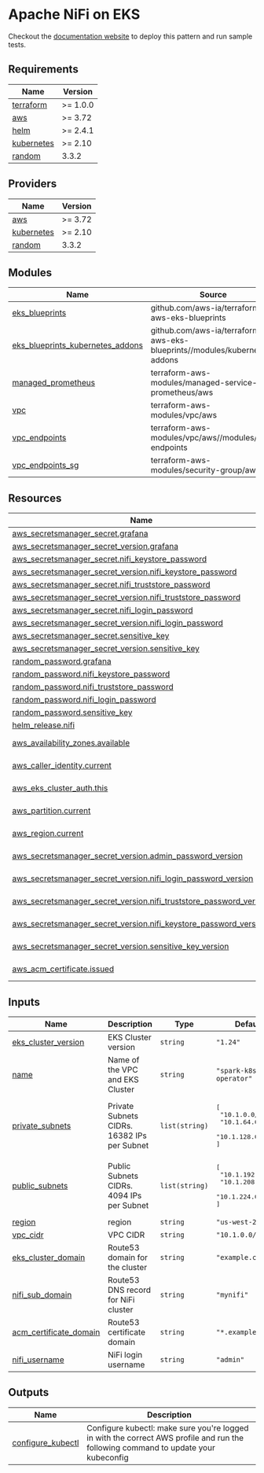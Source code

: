 # Apache NiFi on EKS
Checkout the [documentation website](https://awslabs.github.io/data-on-eks/docs/analytics/nifi-on-eks) to deploy this pattern and run sample tests.

<!-- BEGINNING OF PRE-COMMIT-TERRAFORM DOCS HOOK -->
## Requirements

| Name | Version |
|------|---------|
| <a name="requirement_terraform"></a> [terraform](#requirement\_terraform) | >= 1.0.0 |
| <a name="requirement_aws"></a> [aws](#requirement\_aws) | >= 3.72 |
| <a name="requirement_helm"></a> [helm](#requirement\_helm) | >= 2.4.1 |
| <a name="requirement_kubernetes"></a> [kubernetes](#requirement\_kubernetes) | >= 2.10 |
| <a name="requirement_random"></a> [random](#requirement\_random) | 3.3.2 |

## Providers

| Name | Version |
|------|---------|
| <a name="provider_aws"></a> [aws](#provider\_aws) | >= 3.72 |
| <a name="provider_kubernetes"></a> [kubernetes](#provider\_kubernetes) | >= 2.10 |
| <a name="provider_random"></a> [random](#provider\_random) | 3.3.2 |

## Modules

| Name | Source | Version |
|------|--------|---------|
| <a name="module_eks_blueprints"></a> [eks\_blueprints](#module\_eks\_blueprints) | github.com/aws-ia/terraform-aws-eks-blueprints | v4.22.0 |
| <a name="module_eks_blueprints_kubernetes_addons"></a> [eks\_blueprints\_kubernetes\_addons](#module\_eks\_blueprints\_kubernetes\_addons) | github.com/aws-ia/terraform-aws-eks-blueprints//modules/kubernetes-addons | v4.22.0 |
| <a name="module_managed_prometheus"></a> [managed\_prometheus](#module\_managed\_prometheus) | terraform-aws-modules/managed-service-prometheus/aws | ~> 2.1  |
| <a name="module_vpc"></a> [vpc](#module\_vpc) | terraform-aws-modules/vpc/aws | ~> 3.0  |
| <a name="module_vpc_endpoints"></a> [vpc\_endpoints](#module\_vpc\_endpoints) | terraform-aws-modules/vpc/aws//modules/vpc-endpoints | ~> 3.0  |
| <a name="module_vpc_endpoints_sg"></a> [vpc\_endpoints\_sg](#module\_vpc\_endpoints\_sg) | terraform-aws-modules/security-group/aws | ~> 4.0  |

## Resources

| Name                                                                                                                                                                               | Type        |
|------------------------------------------------------------------------------------------------------------------------------------------------------------------------------------|-------------|
| [aws_secretsmanager_secret.grafana](https://registry.terraform.io/providers/hashicorp/aws/latest/docs/resources/secretsmanager_secret)                                             | resource    |
| [aws_secretsmanager_secret_version.grafana](https://registry.terraform.io/providers/hashicorp/aws/latest/docs/resources/secretsmanager_secret_version)                             | resource    |
| [aws_secretsmanager_secret.nifi_keystore_password](https://registry.terraform.io/providers/hashicorp/aws/latest/docs/resources/secretsmanager_secret)                              | resource    |
| [aws_secretsmanager_secret_version.nifi_keystore_password](https://registry.terraform.io/providers/hashicorp/aws/latest/docs/resources/secretsmanager_secret)                      | resource    |
| [aws_secretsmanager_secret.nifi_truststore_password](https://registry.terraform.io/providers/hashicorp/aws/latest/docs/resources/secretsmanager_secret)                            | resource    |
| [aws_secretsmanager_secret_version.nifi_truststore_password](https://registry.terraform.io/providers/hashicorp/aws/latest/docs/resources/secretsmanager_secret)                    | resource    |
| [aws_secretsmanager_secret.nifi_login_password](https://registry.terraform.io/providers/hashicorp/aws/latest/docs/resources/secretsmanager_secret)                                 | resource    |
| [aws_secretsmanager_secret_version.nifi_login_password](https://registry.terraform.io/providers/hashicorp/aws/latest/docs/resources/secretsmanager_secret)                         | resource    |
| [aws_secretsmanager_secret.sensitive_key](https://registry.terraform.io/providers/hashicorp/aws/latest/docs/resources/secretsmanager_secret)                                       | resource    |
| [aws_secretsmanager_secret_version.sensitive_key](https://registry.terraform.io/providers/hashicorp/aws/latest/docs/resources/secretsmanager_secret)                               | resource    |
| [random_password.grafana](https://registry.terraform.io/providers/hashicorp/random/3.3.2/docs/resources/password)                                                                  | resource    |
| [random_password.nifi_keystore_password](https://registry.terraform.io/providers/hashicorp/random/3.3.2/docs/resources/password)                                                   | resource    |
| [random_password.nifi_truststore_password](https://registry.terraform.io/providers/hashicorp/random/3.3.2/docs/resources/password)                                                 | resource    |
| [random_password.nifi_login_password](https://registry.terraform.io/providers/hashicorp/random/3.3.2/docs/resources/password)                                                      | resource    |
| [random_password.sensitive_key](https://registry.terraform.io/providers/hashicorp/random/3.3.2/docs/resources/password)                                                            | resource    |
| [helm_release.nifi](https://registry.terraform.io/providers/hashicorp/helm/latest/docs/resources/release)                                                                          | resource    |
| [aws_availability_zones.available](https://registry.terraform.io/providers/hashicorp/aws/latest/docs/data-sources/availability_zones)                                              | data source |
| [aws_caller_identity.current](https://registry.terraform.io/providers/hashicorp/aws/latest/docs/data-sources/caller_identity)                                                      | data source |
| [aws_eks_cluster_auth.this](https://registry.terraform.io/providers/hashicorp/aws/latest/docs/data-sources/eks_cluster_auth)                                                       | data source |
| [aws_partition.current](https://registry.terraform.io/providers/hashicorp/aws/latest/docs/data-sources/partition)                                                                  | data source |
| [aws_region.current](https://registry.terraform.io/providers/hashicorp/aws/latest/docs/data-sources/region)                                                                        | data source |
| [aws_secretsmanager_secret_version.admin_password_version](https://registry.terraform.io/providers/hashicorp/aws/latest/docs/data-sources/secretsmanager_secret_version)           | data source | 
| [aws_secretsmanager_secret_version.nifi_login_password_version](https://registry.terraform.io/providers/hashicorp/aws/latest/docs/data-sources/secretsmanager_secret_version)      | data source | 
| [aws_secretsmanager_secret_version.nifi_truststore_password_version](https://registry.terraform.io/providers/hashicorp/aws/latest/docs/data-sources/secretsmanager_secret_version) | data source | 
| [aws_secretsmanager_secret_version.nifi_keystore_password_version](https://registry.terraform.io/providers/hashicorp/aws/latest/docs/data-sources/secretsmanager_secret_version)   | data source | 
| [aws_secretsmanager_secret_version.sensitive_key_version](https://registry.terraform.io/providers/hashicorp/aws/latest/docs/data-sources/secretsmanager_secret_version)            | data source | 
| [aws_acm_certificate.issued](https://registry.terraform.io/providers/hashicorp/aws/latest/docs/data-sources/acm_certificate)                                                       | data source | 

## Inputs

| Name                                                                                               | Description                                 | Type           | Default                                                                            | Required |
|----------------------------------------------------------------------------------------------------|---------------------------------------------|----------------|------------------------------------------------------------------------------------|:--------:|
| <a name="input_eks_cluster_version"></a> [eks\_cluster\_version](#input\_eks\_cluster\_version)    | EKS Cluster version                         | `string`       | `"1.24"`                                                                           |    no    |
| <a name="input_name"></a> [name](#input\_name)                                                     | Name of the VPC and EKS Cluster             | `string`       | `"spark-k8s-operator"`                                                             |    no    |
| <a name="input_private_subnets"></a> [private\_subnets](#input\_private\_subnets)                  | Private Subnets CIDRs. 16382 IPs per Subnet | `list(string)` | <pre>[<br>  "10.1.0.0/18",<br>  "10.1.64.0/18",<br>  "10.1.128.0/18"<br>]</pre>    |    no    |
| <a name="input_public_subnets"></a> [public\_subnets](#input\_public\_subnets)                     | Public Subnets CIDRs. 4094 IPs per Subnet   | `list(string)` | <pre>[<br>  "10.1.192.0/20",<br>  "10.1.208.0/20",<br>  "10.1.224.0/20"<br>]</pre> |    no    |
| <a name="input_region"></a> [region](#input\_region)                                               | region                                      | `string`       | `"us-west-2"`                                                                      |    no    |
| <a name="input_vpc_cidr"></a> [vpc\_cidr](#input\_vpc\_cidr)                                       | VPC CIDR                                    | `string`       | `"10.1.0.0/16"`                                                                    |    no    |
| <a name="input_eks_cluster_domain"></a> [eks\_cluster\_domain](#input\_eks\_cluster\_domain)       | Route53 domain for the cluster              | `string`       | `"example.com"`                                                                    |    no    |
| <a name="nifi_sub_domain"></a> [nifi\_sub\_domain](#input\_nifi\_sub\_domain)                      | Route53 DNS record for NiFi cluster         | `string`       | `"mynifi"`                                                                         |    no    |
| <a name="acm_certificate_domain"></a> [acm\_certificate\_domain](#input\_acm\_certificate\_domain) | Route53 certificate domain                  | `string`       | `"*.example.com"`                                                                  |    no    |
| <a name="nifi_username"></a> [nifi\_username](#input\_nifi\_username)                              | NiFi login username                         | `string`       | `"admin"`                                                                          |    no    |


## Outputs

| Name | Description |
|------|-------------|
| <a name="output_configure_kubectl"></a> [configure\_kubectl](#output\_configure\_kubectl) | Configure kubectl: make sure you're logged in with the correct AWS profile and run the following command to update your kubeconfig |
<!-- END OF PRE-COMMIT-TERRAFORM DOCS HOOK -->
